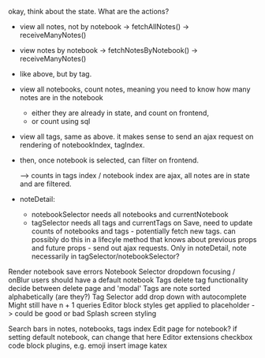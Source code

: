 
okay, think about the state. What are the actions?

 - view all notes, not by notebook -> fetchAllNotes() -> receiveManyNotes()
 - view notes by notebook -> fetchNotesByNotebook() -> receiveManyNotes()
 - like above, but by tag.
 - view all notebooks, count notes, meaning you need to know how many notes are in the notebook
    - either they are already in state, and count on frontend,
    - or count using sql
 - view all tags, same as above. it makes sense to send an ajax request
    on rendering of notebookIndex, tagIndex.
 - then, once notebook is selected, can filter on frontend.

   --> counts in tags index / notebook index are ajax, all notes are in state and are filtered.
 - noteDetail:
    - notebookSelector needs all notebooks and currentNotebook
    - tagSelector needs all tags and currentTags
  on Save, need to update counts of notebooks and tags - potentially fetch new tags.
  can possibly do this in a lifecyle method that knows about previous props and future props - send out ajax requests. Only in noteDetail, note necessarily in tagSelector/notebookSelector?


  Render notebook save errors
  Notebook Selector
  dropdown focusing / onBlur
  users should have a default notebook
  Tags
  delete tag functionality
  decide between delete page and 'modal'
  Tags are note sorted alphabetically (are they?)
  Tag Selector
  add drop down with autocomplete
  Might still have n + 1 queries
  Editor
  block styles get applied to placeholder -> could be good or bad
  Splash screen styling


Search bars in notes, notebooks, tags index
Edit page for notebook?
if setting default notebook, can change that here
Editor extensions
checkbox
code block
plugins, e.g.
emoji
insert image
katex
